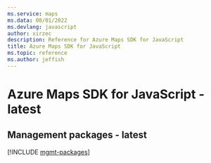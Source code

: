 ```yaml
---
ms.service: maps
ms.data: 08/01/2022
ms.devlang: javascript
author: xirzec
description: Reference for Azure Maps SDK for JavaScript
title: Azure Maps SDK for JavaScript
ms.topic: reference
ms.author: jeffish
---
```

# Azure Maps SDK for JavaScript - latest

## Management packages - latest
[!INCLUDE [mgmt-packages](maps-mgmt-index.md)]
